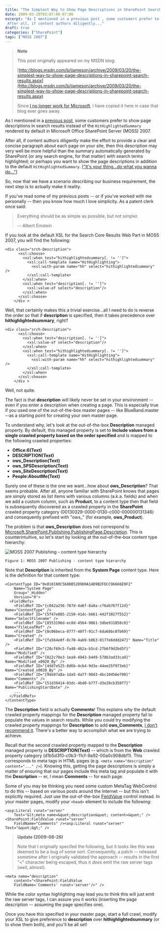 ```yaml
---
title: "The Simplest Way to Show Page Descriptions in SharePoint Search Results"
date: 2009-03-20T03:07:00-07:00
excerpt: "As I mentioned in a previous post , some customers prefer to show page descriptions in search results instead of the HitHighlightedSummary rendered by default in Microsoft Office SharePoint Server (MOSS) 2007. 
 After all, if content authors diligently..."
draft: true
categories: ["SharePoint"]
tags: ["MOSS 2007"]
---
```


> **Note**
>
> This post originally appeared on my MSDN blog:
>
> [http://blogs.msdn.com/b/jjameson/archive/2009/03/20/the-simplest-way-to-show-page-descriptions-in-sharepoint-search-results.aspx](http://blogs.msdn.com/b/jjameson/archive/2009/03/20/the-simplest-way-to-show-page-descriptions-in-sharepoint-search-results.aspx)
>
> Since
> [I no longer work for Microsoft](/blog/jjameson/2011/09/02/last-day-with-microsoft), I have copied it here in case that blog
> ever goes away.

As I mentioned in a [previous post](/blog/jjameson/2009/03/19/argumentnullexception-with-optional-publishingpage-description-property-with-some-thoughts-on-breaking-the-build-too), some customers prefer to show page descriptions in search results  instead of the `HitHighlightedSummary` rendered by default in Microsoft  Office SharePoint Server (MOSS) 2007.

After all, if content authors diligently make the effort to provide a clear and  concise paragraph about each page on your site, then this description may very well  be more helpful than the summary automatically generated by SharePoint (or any search  engine, for that matter) with search terms highlighted; or perhaps you want to show  the page descriptions in addition to the default `HitHighlightedSummary`.  [["It's your thing...do what
you wanna do..."](http://www.youtube.com/watch?v=2v2-DSKx3Eg)]

So, now that we have a scenario describing our business requirement, the next  step is to actually make it reality.

If you've read some of my previous posts -- or if you've worked with me personally  -- then you know how much I love simplicity. As a patent clerk once said:

> Everything should be as simple as possible, but not simpler.
>
> -- Albert Einstein

If you look at the default XSL for the Search Core Results Web Part in MOSS 2007,  you will find the following:

```
<div class="srch-Description">
      <xsl:choose>
        <xsl:when test="hithighlightedsummary[. != '']">
          <xsl:call-template name="HitHighlighting">
            <xsl:with-param name="hh" select="hithighlightedsummary" />
          </xsl:call-template>
        </xsl:when>
        <xsl:when test="description[. != '']">
          <xsl:value-of select="description"/>
        </xsl:when>
      </xsl:choose>
    </div >
```

Well, that certainly makes this a trivial exercise...all I need to do is reverse  the order so that if **description** is specified, then it takes precedence  over **hithighlightedsummary**, right?

```
<div class="srch-Description">
      <xsl:choose>
        <xsl:when test="description[. != '']">
          <xsl:value-of select="description"/>
        </xsl:when>
        <xsl:when test="hithighlightedsummary[. != '']">
          <xsl:call-template name="HitHighlighting">
            <xsl:with-param name="hh" select="hithighlightedsummary" />
          </xsl:call-template>
        </xsl:when>
      </xsl:choose>
    </div >
```

Well, not quite.

The fact is that **description** will likely never be set in your  environment -- even if you enter a description when creating a page. This is especially  true if you used one of the out-of-the-box master pages -- like BlueBand.master  --as a starting point for creating your own master page.

To understand why, let's look at the out-of-the-box **Description**  managed property. By default, this managed property is set to **Include values
from a single crawled property based on the order specified** and is mapped  to the following crawled properties:

- **Office:6(Text)**
- **DESCRIPTION(Text)**
- **ows\_Description(Text)**
- **ows\_SPSDescription(Text)**
- **ows\_SiteDescription(Text)**
- **People:AboutMe(Text)**

Surely one of these is the one we want...how about **ows\_Description**?  That seems probable. After all, anyone familiar with SharePoint knows that pages  are simply stored as list items with various columns (a.k.a. fields) and when we  add a custom column, such as **Product**, to a content type then that  field is subsequently discovered as a crawled property in the **SharePoint**  crawled property category (00130329-0000-0130-c000-000000131346) and consequently  prefixed with "ows\_" (for example, **ows\_Product**).

The problem is that **ows\_Description** does not correspond to [Microsoft.SharePoint.Publishing.PublishingPage.Description](http://msdn.microsoft.com/en-us/library/microsoft.sharepoint.publishing.publishingpage.description.aspx). This is counterintuitive,  so let's start by looking at the out-of-the-box content type hierarchy:

![MOSS 2007 Publishing - content type hierarchy](https://www.technologytoolbox.com/blog/images/www_technologytoolbox_com/blog/jjameson/9/o_MOSS%202007%20Publishing%20Content%20Type%20Hierarchy.png)

    Figure 1: MOSS 2007 Publishing - content type hierarchy

Note that **Description** is inherited from the **System Page**  content type. Here is the definition for that content type:

```
<ContentType ID="0x010100C568DB52D9D0A14D9B2FDCC96666E9F2"
    Name="System Page"
    Group="_Hidden"
    Version="0">
  <FieldRefs>
    <FieldRef ID="{c042a256-787d-4a6f-8a8a-cf6ab767f12d}" Name="ContentType" />
    <FieldRef ID="{5f47e085-2150-41dc-b661-442f3027f552}" Name="SelectFilename" />
    <FieldRef ID="{8553196d-ec8d-4564-9861-3dbe931050c8}" Name="FileLeafRef" />
    <FieldRef ID="{8c06beca-0777-48f7-91c7-6da68bc07b69}" Name="Created" />
    <FieldRef ID="{fa564e0f-0c70-4ab9-b863-0177e6ddd247}" Name="Title" />
    <FieldRef ID="{28cf69c5-fa48-462a-b5cd-27b6f9d2bd5f}" Name="Modified" />
    <FieldRef ID="{822c78e3-1ea9-4943-b449-57863ad33ca9}" Name="Modified_x0020_By" />
    <FieldRef ID="{4dd7e525-8d6b-4cb4-9d3e-44ee25f973eb}" Name="Created_x0020_By" />
    <FieldRef ID="{9da97a8a-1da5-4a77-98d3-4bc10456e700}" Name="Comments" />
    <FieldRef ID="{51d39414-03dc-4bd0-b777-d3e20cb350f7}" Name="PublishingStartDate" />
    ...
  </FieldRefs>
</ContentType>
```

The **Description** field is actually **Comments**!  This explains why the default crawled property mappings for the **Description**  managed property fail to populate the values in search results. While you could  try modifying the crawled property mappings for **Description** to  add **ows\_Comments**, [I don't recommend it](/blog/jjameson/2009/03/05/excluding-various-sharepoint-items-from-search-results-on-internet-facing-moss-sites). There's a better way to accomplish what we are trying  to achieve.

Recall that the second crawled property mapped to the **Description** managed property is **DESCRIPTION(Text)** -- which is from  the **Web** crawled property category (d1b5d3f0-c0b3-11cf-9a92-00a0c908dbf1).  This corresponds to meta tags in HTML pages (e.g. `<meta name="description"  content="..." />`). Knowing this, getting the page descriptions is simply  a matter of ensuring that our pages include this meta tag and populate it with the **Description** -- er, I mean **Comments** -- for each  page.

Some of you may be thinking you need some custom MetaTag WebControl to do this  -- based on various posts around the Internet -- but this isn't explicitly required.  Just use the out-of-the-box [FieldValue](http://msdn.microsoft.com/en-us/library/microsoft.sharepoint.webcontrols.fieldvalue.aspx) control instead. In your master pages, modify your `<head>`  element to include the following:

```
<asp:Literal runat="server"
    Text="&lt;meta name=&quot;description&quot; content=&quot;" /><SharePoint:FieldValue runat="server"
    FieldName="Comments" /><asp:Literal runat="server" Text="&quot;&gt;" />
```

> **Update (2009-08-26)**
>
> Note that I originally specifed the following, but it looks like this was deemed to be a bug of some sort. Consequently, a patch -- released sometime after I originally validated the approach -- results in the first "&lt;" character being escaped, thus it *does* emit the raw server tags (well, almost).

```
<meta name="description"        
    content="<SharePoint:FieldValue
    FieldName='Comments' runat='server'/>" />
```

While the color syntax highlighting may  lead you to think this will just emit the raw server tags, I can assure you it works  (inserting the page description -- assuming the page specifies one).

Once you have this specified in your master page, start a full crawl, modify  your XSL to give preference to **description** over **hithighlightedsummary**  (or to show them both), and you'll be all set!

